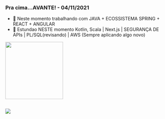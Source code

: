 ### Pra cima...AVANTE! - 04/11/2021


- 🔭 Neste momento trabalhando com JAVA + ECOSSISTEMA SPRING + REACT + ANGULAR
- 🌱 Estundao NESTE momento Kotlin, Scala | Next.js | SEGURANÇA DE APIs | PL/SQL(revisando) | AWS (Sempre aplicando algo novo)

<div>
  <img height="180em" src="https://github-readme-stats.vercel.app/api/top-langs/?username=JosueAO&layout=compact&langs_count=16&theme=dark"/>
</div>

##

<div>
  <a href="https://www.linkedin.com/in/josu%C3%A9-alves-de-oliveira-79912b18/" target="_blank"><img src="https://img.shields.io/badge/-LinkedIn-%230077B5?style=for-the-badge&logo=linkedin&logoColor=white" target="_blank"></a>   
</div>


